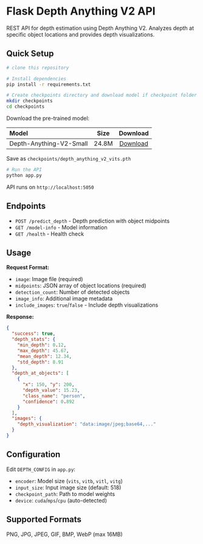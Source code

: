 
# Flask Depth Anything V2 API

REST API for depth estimation using Depth Anything V2. Analyzes depth at specific object locations and provides depth visualizations.

## Quick Setup

```bash
# clone this repository

# Install dependencies
pip install -r requirements.txt

# Create checkpoints directory and download model if checkpoint folder doesnt exist
mkdir checkpoints
cd checkpoints
```

Download the pre-trained model:

| Model | Size | Download |
|:-|:-:|:-:|
| Depth-Anything-V2-Small | 24.8M | [Download](https://huggingface.co/depth-anything/Depth-Anything-V2-Small/resolve/main/depth_anything_v2_vits.pth?download=true) |

Save as `checkpoints/depth_anything_v2_vits.pth`

```bash
# Run the API
python app.py
```

API runs on `http://localhost:5050`

## Endpoints

- `POST /predict_depth` - Depth prediction with object midpoints
- `GET /model-info` - Model information  
- `GET /health` - Health check

## Usage

**Request Format:**
- `image`: Image file (required)
- `midpoints`: JSON array of object locations (required)
- `detection_count`: Number of detected objects
- `image_info`: Additional image metadata
- `include_images`: `true`/`false` - Include depth visualizations

**Response:**
```json
{
  "success": true,
  "depth_stats": {
    "min_depth": 0.12,
    "max_depth": 45.67,
    "mean_depth": 12.34,
    "std_depth": 8.91
  },
  "depth_at_objects": [
    {
      "x": 150, "y": 200,
      "depth_value": 15.23,
      "class_name": "person",
      "confidence": 0.892
    }
  ],
  "images": {
    "depth_visualization": "data:image/jpeg;base64,..."
  }
}
```

## Configuration

Edit `DEPTH_CONFIG` in `app.py`:
- `encoder`: Model size (`vits`, `vitb`, `vitl`, `vitg`)
- `input_size`: Input image size (default: 518)
- `checkpoint_path`: Path to model weights
- `device`: `cuda`/`mps`/`cpu` (auto-detected)

## Supported Formats

PNG, JPG, JPEG, GIF, BMP, WebP (max 16MB)

